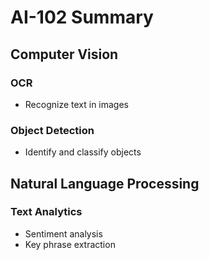 # AI-102 Summary

## Computer Vision
### OCR
- Recognize text in images

### Object Detection
- Identify and classify objects

## Natural Language Processing
### Text Analytics
- Sentiment analysis
- Key phrase extraction